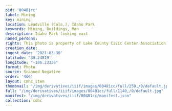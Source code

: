 ```yaml
---
pid: '00481cc'
label: Mining
key: mining
location: Leadville (Colo.), Idaho Park
keywords: Mining, Buildings, Men
description: Idaho Park looking east
named_persons: 
rights: This photo is property of Lake County Civic Center Association.
creation_date: 
ingest_date: '2021-03-30'
latitude: '39.24819'
longitude: "-106.23326"
format: Photo
source: Scanned Negative
order: '466'
layout: cmhc_item
thumbnail: "/img/derivatives/iiif/images/00481cc/full/250,/0/default.jpg"
full: "/img/derivatives/iiif/images/00481cc/full/1140,/0/default.jpg"
manifest: "/img/derivatives/iiif/00481cc/manifest.json"
collection: cmhc
---
```

